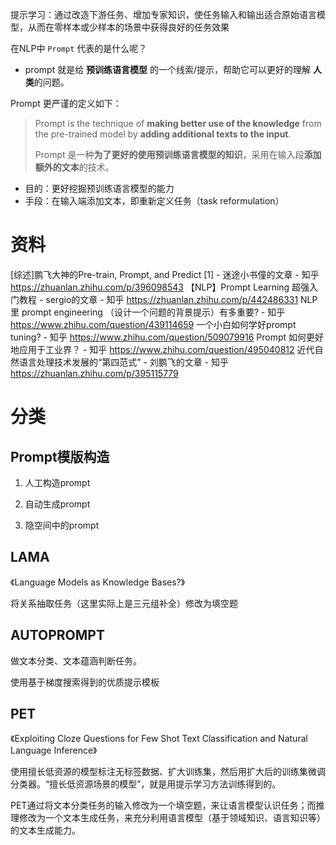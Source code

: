 提示学习：通过改造下游任务、增加专家知识，使任务输入和输出适合原始语言模型，从而在零样本或少样本的场景中获得良好的任务效果

在NLP中 `Prompt` 代表的是什么呢？

- prompt 就是给 **预训练语言模型** 的一个线索/提示，帮助它可以更好的理解 **人类**的问题。

Prompt 更严谨的定义如下：

> Prompt is the technique of **making better use of the knowledge** from the pre-trained model by **adding additional texts to the input**.
>
> Prompt 是一种**为了更好的使用预训练语言模型的知识**，采用在输入段**添加额外的文本**的技术。

- 目的：更好挖掘预训练语言模型的能力
- 手段：在输入端添加文本，即重新定义任务（task reformulation）

# 资料

[综述]鹏飞大神的Pre-train, Prompt, and Predict [1] - 迷途小书僮的文章 - 知乎 https://zhuanlan.zhihu.com/p/396098543
【NLP】Prompt Learning 超强入门教程 - sergio的文章 - 知乎 https://zhuanlan.zhihu.com/p/442486331
NLP 里 prompt engineering （设计一个问题的背景提示）有多重要? - 知乎 https://www.zhihu.com/question/439114659
一个小白如何学好prompt tuning? - 知乎 https://www.zhihu.com/question/509079916
Prompt 如何更好地应用于工业界？ - 知乎 https://www.zhihu.com/question/495040812
近代自然语言处理技术发展的“第四范式” - 刘鹏飞的文章 - 知乎 https://zhuanlan.zhihu.com/p/395115779

# 分类

## Prompt模版构造

1. 人工构造prompt

2. 自动生成prompt

3. 隐空间中的prompt



##  LAMA

《Language Models as Knowledge Bases?》

将关系抽取任务（这里实际上是三元组补全）修改为填空题

## AUTOPROMPT

做文本分类、文本蕴涵判断任务。

使用基于梯度搜索得到的优质提示模板

## PET

《Exploiting Cloze Questions for Few Shot Text Classification and Natural Language Inference》

使用擅长低资源的模型标注无标签数据、扩大训练集，然后用扩大后的训练集微调分类器。“擅长低资源场景的模型”，就是用提示学习方法训练得到的。

PET通过将文本分类任务的输入修改为一个填空题，来让语言模型认识任务；而推理修改为一个文本生成任务，来充分利用语言模型（基于领域知识、语言知识等）的文本生成能力。
